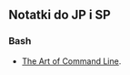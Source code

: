 ## Notatki do JP i SP

### Bash

* [The Art of Command Line](https://github.com/jlevy/the-art-of-command-line/blob/master/README.md).
